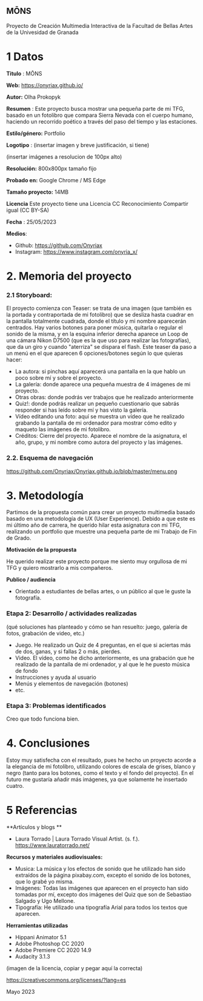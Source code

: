 ## MŌNS

Proyecto de Creación Multimedia Interactiva de la  Facultad de Bellas Artes de la Univesidad de Granada



# 1 Datos 



**Titulo** : MŌNS

**Web:**   https://onyriax.github.io/

**Autor:**  Olha Prokopyk

**Resumen** : Este proyecto busca mostrar una pequeña parte de mi TFG, basado en un fotolibro que compara Sierra Nevada con el cuerpo humano, haciendo un recorrido poético a través del paso del tiempo y las estaciones.

**Estilo/género:**  Portfolio

**Logotipo** : (insertar imagen y breve justificación, si  tiene) 

(insertar imágenes a resolucion de 100px alto)

**Resolución:** 800x800px tamaño fijo

**Probado en:**   Google Chrome / MS Edge

**Tamaño proyecto:** 14MB 

**Licencia** Este proyecto tiene una Licencia CC Reconocimiento Compartir igual (CC BY-SA)

**Fecha** : 25/05/2023

**Medios**:

- Github: https://github.com/Onyriax
- Instagram: https://www.instagram.com/onyria_x/



# 2. Memoria del proyecto 

### 2.1 Storyboard: 



El proyecto comienza con Teaser: se trata de una imagen (que también es la portada y contraportada de mi fotolibro) que se desliza hasta cuadrar en la pantalla totalmente cuadrada, donde el título y mi nombre aparecerán centrados. Hay varios botones para poner música, quitarla o regular el sonido de la misma, y en la esquina inferior derecha aparece un Loop de una cámara Nikon D7500 (que es la que uso para realizar las fotografías), que da un giro y cuando "aterriza" se dispara el flash.
Este teaser da paso a un menú en el que aparecen 6 opciones/botones según lo que quieras hacer: 
- La autora: si pinchas aquí aparecerá una pantalla en la que hablo un poco sobre mí y sobre el proyecto.
- La galería: donde aparece una pequeña muestra de 4 imágenes de mi proyecto.
- Otras obras: donde podrás ver trabajos que he realizado anteriormente
- Quiz!: donde podrás realizar un pequeño cuestionario que sabrás responder si has leído sobre mí y has visto la galería.
- Vídeo editando una foto: aquí se muestra un vídeo que he realizado grabando la pantalla de mi ordenador para mostrar cómo edito y maqueto las imágenes de mi fotolibro.
- Créditos: Cierre del proyecto. Aparece el nombre de la asignatura, el año, grupo, y mi nombre como autora del proyecto y las imágenes.



### 2.2. Esquema de navegación 



https://github.com/Onyriax/Onyriax.github.io/blob/master/menu.png







# 3. Metodología

Partimos de la propuesta común para crear un proyecto multimedia basado basado en una metodología de UX (User Experience). Debido a que este es mi último año de carrera, he querido hilar esta asignatura con mi TFG, realizando un portfolio que muestre una pequeña parte de mi Trabajo de Fin de Grado.




**Motivación de la propuesta** 

He querido realizar este proyecto porque me siento muy orgullosa de mi TFG y quiero mostrarlo a mis compañeros.



**Publico / audiencia**

- Orientado a estudiantes de bellas artes, o un público al que le guste la fotografía.





### Etapa 2: Desarrollo / actividades realizadas

(qué soluciones has planteado y cómo se han resuelto: juego, galería de fotos, grabación de video, etc.)

- Juego. He realizado un Quiz de 4 preguntas, en el que si aciertas más de dos, ganas, y si fallas 2 o más, pierdes.
- Video. El vídeo, como he dicho anteriormente, es una grabación que he realizado de la pantalla de mi ordenador, y al que le he puesto música de fondo
- Instrucciones y ayuda al usuario 
- Menús y elementos de navegación (botones)
- etc.



### Etapa 3: Problemas identificados

Creo que todo funciona bien.



# 4. Conclusiones 



Estoy muy satisfecha con el resultado, pues he hecho un proyecto acorde a la elegancia de mi fotolibro, utilizando colores de escala de grises, blanco y negro (tanto para los botones, como el texto y el fondo del proyecto). En el futuro me gustaría añadir más imágenes, ya que solamente he insertado cuatro.





# 5 Referencias 

**Artículos y blogs ** 

- Laura Torrado | Laura Torrado Visual Artist. (s. f.). https://www.lauratorrado.net/


**Recursos y materiales audiovisuales:**

* Musica: La música y los efectos de sonido que he utilizado han sido extraídos de la página pixabay.com, excepto el sonido de los botones, que lo grabé yo misma. 
* Imágenes: Todas las imágenes que aparecen en el proyecto han sido tomadas por mí, excepto dos imágenes del Quiz que son de Sebastiao Salgado y Ugo Mellone.
* Tipografía: He utilizado una tipografía Arial para todos los textos que aparecen.

**Herramientas utilizadas**

- Hippani Animator 5.1
- Adobe Photoshop CC 2020
- Adobe Premiere CC 2020 14.9
- Audacity 3.1.3



(imagen de la licencia, copiar y pegar aquí la correcta)

https://creativecommons.org/licenses/?lang=es

Mayo 2023
